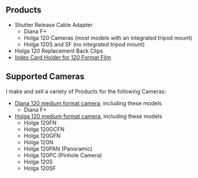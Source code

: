 ## Products

- Shutter Release Cable Adapter
  - Diana F+
  - Holga 120 Cameras (most models with an integrated tripod mount)
  - Holga 120S and SF (no integrated tripod mount)
- Holga 120 Replacement Back Clips
- [Index Card Holder for 120 Format Film](index-card-holder)

## Supported Cameras
I make and sell a variety of Products for the following Cameras:

- [Diana 120 medium format camera](https://en.wikipedia.org/wiki/Diana_(camera)), including these models
  - Diana F+
- [Holga 120 medium format camera](https://en.wikipedia.org/wiki/Holga), including these models
  - Holga 120FN
  - Holga 120GCFN
  - Holga 120GFN
  - Holga 120N
  - Holga 120PAN (Panoramic)
  - Holga 120PC (Pinhole Camera)
  - Holga 120S
  - Holga 120SF
